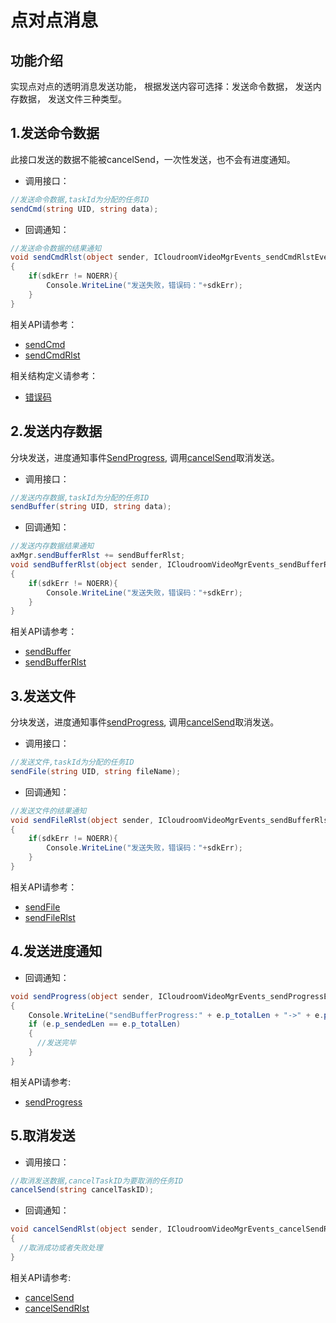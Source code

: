# 点对点消息

## 功能介绍

实现点对点的透明消息发送功能， 根据发送内容可选择：发送命令数据， 发送内存数据， 发送文件三种类型。



<h2 id=SendCmd>1.发送命令数据</h2>

此接口发送的数据不能被cancelSend，一次性发送，也不会有进度通知。

- 调用接口：

```csharp
//发送命令数据,taskId为分配的任务ID
sendCmd(string UID, string data);
```

- 回调通知：

```csharp
//发送命令数据的结果通知
void sendCmdRlst(object sender, ICloudroomVideoMgrEvents_sendCmdRlstEvent e)
{
	if(sdkErr != NOERR){
        Console.WriteLine("发送失败，错误码："+sdkErr);
    }
}
```

相关API请参考：
* [sendCmd](API.md#sendCmd)
* [sendCmdRlst](API.md#sendCmdRlst)

相关结构定义请参考：
* [错误码](Constant.md#CRVIDEOSDK_ERR_DEF)

<h2 id=sendBuffer>2.发送内存数据</h2>

分块发送，进度通知事件[SendProgress](API.md#sendProgress), 调用[cancelSend](API.md#cancelSend)取消发送。

- 调用接口：

```csharp
//发送内存数据,taskId为分配的任务ID
sendBuffer(string UID, string data);
```

- 回调通知：

```csharp
//发送内存数据结果通知
axMgr.sendBufferRlst += sendBufferRlst;
void sendBufferRlst(object sender, ICloudroomVideoMgrEvents_sendBufferRlstEvent e)
{
	if(sdkErr != NOERR){
        Console.WriteLine("发送失败，错误码："+sdkErr);
    }
}

```

相关API请参考：
* [sendBuffer](API.md#sendBuffer)
* [sendBufferRlst](API.md#sendBufferRlst)


<h2 id=sendFile> 3.发送文件</h2>

分块发送，进度通知事件[sendProgress](API.md#sendProgress), 调用[cancelSend](API.md#cancelSend)取消发送。

- 调用接口：

```csharp
//发送文件,taskId为分配的任务ID
sendFile(string UID, string fileName);
```

- 回调通知：

```csharp
//发送文件的结果通知
void sendFileRlst(object sender, ICloudroomVideoMgrEvents_sendBufferRlstEvent e)
{
	if(sdkErr != NOERR){
        Console.WriteLine("发送失败，错误码："+sdkErr);
    }
}

```

相关API请参考：
* [sendFile](API.md#sendFile)
* [sendFileRlst](API.md#sendFileRlst)


<h2 id=sendProgress> 4.发送进度通知</h2>

- 回调通知：

```csharp
void sendProgress(object sender, ICloudroomVideoMgrEvents_sendProgressEvent e)
{
    Console.WriteLine("sendBufferProgress:" + e.p_totalLen + "->" + e.p_sendedLen);
    if (e.p_sendedLen == e.p_totalLen)
    {
      //发送完毕
    }
}

```

相关API请参考:
* [sendProgress](API.md#sendProgress)


<h2 id=cancelSend>5.取消发送</h2>

- 调用接口：

```csharp
//取消发送数据,cancelTaskID为要取消的任务ID
cancelSend(string cancelTaskID);
```

- 回调通知：

```csharp
void cancelSendRlst(object sender, ICloudroomVideoMgrEvents_cancelSendRlstEvent e)
{
  //取消成功或者失败处理
}
```

相关API请参考:
* [cancelSend](API.md#cancelSend)
* [cancelSendRlst](API.md#cancelSendRlst)

